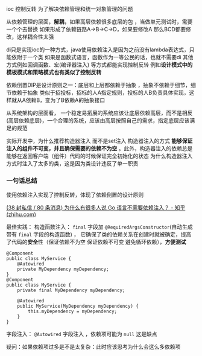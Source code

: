 ioc 控制反转
为了解决依赖管理和统一对象管理的问题

从依赖管理的层面，**解耦**，如果高层依赖很多底层的包 ，当做单元测试时，需要一个个去替换
如果形成了依赖链路A->B->C->D，如果要修改A 那么BCD都要修改，这样耦合性太强

di只是实现ioc的一种方式，java使用依赖注入是因为之前没有lambda表达式，只能依附于一个类
如果是函数式语言，函数作为一等公民的话，也就不需要di
其他方式例如回调函数、宏(编译器注入) 等方式都能实现控制反转
例如**设计模式中的模板模式和策略模式也有类似了控制反转**


依赖倒置DIP是设计原则之一：底层和上层都依赖于抽象 ，抽象不依赖于细节，细节依赖于抽象
类似于招投标，招标的人A指定规则，投标的人B负责具体实现，这样就从A依赖B，变为了B依赖A的抽象接口

从系统架构的层面看，
一个稳定易拓展的系统应该让底层依赖高层，而不是相反(高层依赖底层)，一个合理的系统，应该由高层按照自己的需求，指定底层应该满足的规范

实际开发中，为什么推荐构造器注入 而不是set注入
构造器注入的方式 **能够保证注入的组件不可变，并且确保需要的依赖不为空** 。此外，构造器注入的依赖总是能够在返回客户端（组件）代码的时候保证完全初始化的状态
为什么构造器注入方式时注入了太多的类，这是因为类设计违反了单一职责


### 一句话总结
使用依赖注入实现了控制反转，体现了依赖倒置的设计原则



[(38 封私信 / 80 条消息) 为什么有很多人说 Go 语言不需要依赖注入？ - 知乎 (zhihu.com)](https://www.zhihu.com/question/265433666)



最佳实践：
构造函数注入：
`final` 字段加 `@RequiredArgsConstructor`(自动生成带有 `final` 字段的构造函数) ，
它确保了类的依赖关系在创建时就被确定，提高了代码的**安全**性（保证依赖不为空 保证依赖不可变 避免循环依赖），**方便测试**
```
@Component
public class MyService {
    @Autowired
    private MyDependency myDependency;
}
@Component
public class MyService {
    private final MyDependency myDependency;

    @Autowired
    public MyService(MyDependency myDependency) {
        this.myDependency = myDependency;
    }
}

```
字段注入：
`@Autowired` 字段注入 ，依赖项可能为 `null` 这是缺点

疑问：如果依赖项过多是不是太复杂：此时应该思考为什么会这么多依赖项